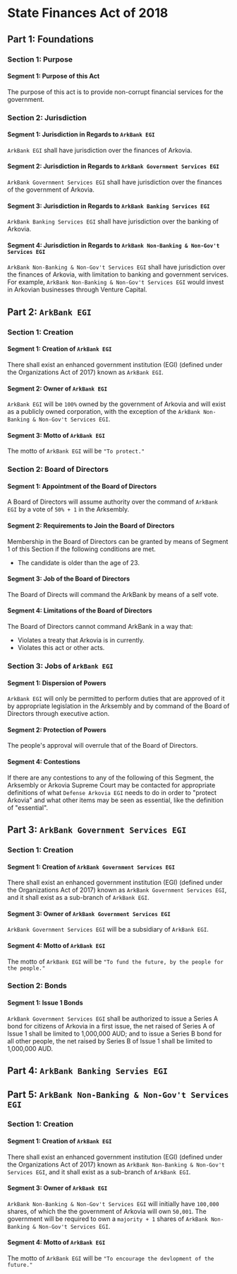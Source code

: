 # State Finances Act of 2018

## Part 1: Foundations
### Section 1: Purpose
#### Segment 1: Purpose of this Act
The purpose of this act is to provide non-corrupt financial services for the government.

### Section 2: Jurisdiction
#### Segment 1: Jurisdiction in Regards to `ArkBank EGI`
`ArkBank EGI` shall have jurisdiction over the finances of Arkovia.

#### Segment 2: Jurisdiction in Regards to `ArkBank Government Services EGI`
`ArkBank Government Services EGI` shall have jurisdiction over the finances of the government of Arkovia.

#### Segment 3: Jurisdiction in Regards to `ArkBank Banking Services EGI`
`ArkBank Banking Services EGI` shall have jurisdiction over the banking of Arkovia.

#### Segment 4: Jurisdiction in Regards to `ArkBank Non-Banking & Non-Gov't Services EGI`
`ArkBank Non-Banking & Non-Gov't Services EGI` shall have jurisdiction over the finances of Arkovia, with limitation to banking and government services. For example, `ArkBank Non-Banking & Non-Gov't Services EGI` would invest in Arkovian businesses through Venture Capital.

## Part 2: `ArkBank EGI`
### Section 1: Creation
#### Segment 1: Creation of `ArkBank EGI`
There shall exist an enhanced government institution (EGI) (defined under the Organizations Act of 2017) known as `ArkBank EGI`.

#### Segment 2: Owner of `ArkBank EGI`
`ArkBank EGI` will be `100%` owned by the government of Arkovia and will exist as a publicly owned corporation, with the exception of the `ArkBank Non-Banking & Non-Gov't Services EGI`.

#### Segment 3: Motto of `ArkBank EGI`
The motto of `ArkBank EGI` will be `"To protect."`

### Section 2: Board of Directors
#### Segment 1: Appointment of the Board of Directors
A Board of Directors will assume authority over the command of `ArkBank EGI` by a vote of `50% + 1` in the Arksembly.

#### Segment 2: Requirements to Join the Board of Directors
Membership in the Board of Directors can be granted by means of Segment 1 of this Section if the following conditions are met.
- The candidate is older than the age of 23.

#### Segment 3: Job of the Board of Directors
The Board of Directs will command the ArkBank by means of a self vote.

#### Segment 4: Limitations of the Board of Directors
The Board of Directors cannot command ArkBank in a way that:
- Violates a treaty that Arkovia is in currently.
- Violates this act or other acts.

### Section 3: Jobs of `ArkBank EGI`
#### Segment 1: Dispersion of Powers
`ArkBank EGI` will only be permitted to perform duties that are approved of it by appropriate legislation in the Arksembly and by command of the Board of Directors through executive action.

#### Segment 2: Protection of Powers
The people's approval will overrule that of the Board of Directors.

#### Segment 4: Contestions
If there are any contestions to any of the following of this Segment, the Arksembly or Arkovia Supreme Court may be contacted for appropriate definitions of what `Defense Arkovia EGI` needs to do in order to "protect Arkovia" and what other items may be seen as essential, like the definition of "essential".

## Part 3: `ArkBank Government Services EGI`
### Section 1: Creation
#### Segment 1: Creation of `ArkBank Government Services EGI`
There shall exist an enhanced government institution (EGI) (defined under the Organizations Act of 2017) known as `ArkBank Government Services EGI`, and it shall exist as a sub-branch of `ArkBank EGI`.

#### Segment 3: Owner of `ArkBank Government Services EGI`
`ArkBank Government Services EGI` will be a subsidiary of `ArkBank EGI`.

#### Segment 4: Motto of `ArkBank EGI`
The motto of `ArkBank EGI` will be `"To fund the future, by the people for the people."`

### Section 2: Bonds
#### Segment 1: Issue 1 Bonds
`ArkBank Government Services EGI` shall be authorized to issue a Series A bond for citizens of Arkovia in a first issue, the net raised of Series A of Issue 1 shall be limited to 1,000,000 AUD; and to issue a Series B bond for all other people, the net raised by Series B of Issue 1 shall be limited to 1,000,000 AUD.

## Part 4: `ArkBank Banking Servies EGI`

## Part 5: `ArkBank Non-Banking & Non-Gov't Services EGI`
### Section 1: Creation
#### Segment 1: Creation of `ArkBank EGI`
There shall exist an enhanced government institution (EGI) (defined under the Organizations Act of 2017) known as `ArkBank Non-Banking & Non-Gov't Services EGI`, and it shall exist as a sub-branch of `ArkBank EGI`.

#### Segment 3: Owner of `ArkBank EGI`
`ArkBank Non-Banking & Non-Gov't Services EGI` will initially have `100,000` shares, of which the the government of Arkovia will own `50,001`. The government will be required to own a `majority + 1` shares of `ArkBank Non-Banking & Non-Gov't Services EGI`.

#### Segment 4: Motto of `ArkBank EGI`
The motto of `ArkBank EGI` will be `"To encourage the devlopment of the future."`
